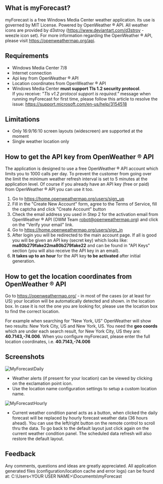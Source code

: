 ## What is myForecast?
myForecast is a free Windows Media Center weather application. Its use is governed by MIT License.
Powered by OpenWeather ® API. All weather icons are provided by d3stroy (https://www.deviantart.com/d3stroy - weezle icon set).
For more information regarding the OpenWeather ® API, please visit https://openweathermap.org/api.

## Requirements
- Windows Media Center 7/8
- Internet connection
- Api key from OpenWeather ® API
- Location coordinates from OpenWeather ® API
- Windows Media Center **must support Tls 1.2 security protocol**.<br/>If you receive: *"Tls v1.2 protocol support is required."* message when running myForecast for first time, please follow this article to resolve the issue: https://support.microsoft.com/en-us/help/3154518

## Limitations
- Only 16:9/16:10 screen layouts (widescreen) are supported at the moment
- Single weather location only

## How to get the API key from OpenWeather ® API
The application is designed to use a free OpenWeather ® API account which limits you to 1000 calls per day. To prevent the customer from going over the limit the minimum weather refresh interval is set to 5 minutes at the application level. Of course if you already have an API key (free or paid) from OpenWeather ® API you can use it too.

1. Go to https://home.openweathermap.org/users/sign_up
2. Fill in the "Create New Account" form, agree to the Terms of Service, fill the captcha and click "Create Account" button
3. Check the email address you used in Step 2 for the activation email from OpenWeather ® API (OWM Team <robot@openweathermap.org>) and click on the "Verify your email" link.
4. Go to https://home.openweathermap.org/users/sign_in
5. After login you will be redirected to the main account page. If all is good you will be given an API key (secret key) which looks like: **ma80b279fake22ma80b279fake22** and can be found in "API Keys" section (you will also receive the API key in an email).
6. **It takes up to an hour** for the API key **to be activated** after initial generation.

## How to get the location coordinates from OpenWeather ® API
Go to https://openweathermap.org/ - in most of the cases (or at least for US) your location will be automatically detected and shown.
in the location box. In case it is not the one you are looking for, please use the location box to find the correct location.

For example when searching for "New York, US" OpenWeather will show two results: New York City, US and New York, US.
You need the **geo coords** which are under each search result, for New York City, US they are: **40.7143,-74.006**.
When you configure myForecast, please enter the full location coordinates, i.e. **40.7143,-74.006**

## Screenshots
![MyForecastDaily](https://user-images.githubusercontent.com/15143882/81483585-e05df580-9204-11ea-9fda-582552cbc3f0.png)
- Weather alerts (if present for your location) can be viewed by clicking on the exclamation point icon.
- Use the location name configuration settings to setup a custom location name.

![MyForecastHourly](https://user-images.githubusercontent.com/15143882/81483592-e6ec6d00-9204-11ea-9e82-aa699960b4f0.png)
- Current weather condition panel acts as a button, when clicked the daily forecast will be replaced by hourly forecast weather data (36 hours ahead). You can use the left/right button on the remote control to scroll thru the data. To go back to the default layout just click again on the current weather condition panel. The scheduled data refresh will also restore the default layout.

## Feedback
Any comments, questions and ideas are greatly appreciated.
All application generated files (configuration/location cache and error logs) can be found at: C:\Users\<YOUR USER NAME>\Documents\myForecast
